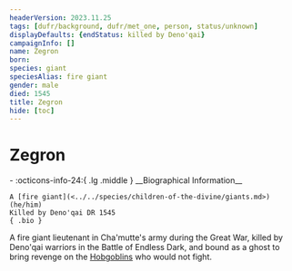 ```yaml
---
headerVersion: 2023.11.25
tags: [dufr/background, dufr/met_one, person, status/unknown]
displayDefaults: {endStatus: killed by Deno'qai}
campaignInfo: []
name: Zegron
born:
species: giant
speciesAlias: fire giant
gender: male
died: 1545
title: Zegron
hide: [toc]
---
```


# Zegron
<div class="grid cards ext-narrow-margin ext-one-column" markdown>
- :octicons-info-24:{ .lg .middle } __Biographical Information__

    A [fire giant](<../../species/children-of-the-divine/giants.md>) (he/him)  
    Killed by Deno'qai DR 1545  
    { .bio }

</div>


A fire giant lieutenant in Cha'mutte's army during the Great War, killed by Deno'qai warriors in the Battle of Endless Dark, and bound as a ghost to bring revenge on the [Hobgoblins](<../../species/goblinoids/hobgoblins.md>) who would not fight. 
